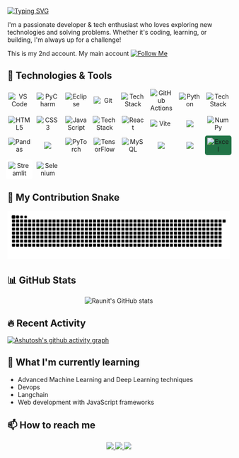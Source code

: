 [![Typing SVG](https://readme-typing-svg.demolab.com?font=Fira+Code&size=28&pause=1000&width=435&lines=Hi+there%2C+I'm+Raunit+Arya!+)](https://git.io/typing-svg)

I'm a passionate developer & tech enthusiast who loves exploring new technologies and solving problems. Whether it's coding, learning, or building, I'm always up for a challenge!

This is my 2nd account. My main account 
[![Follow Me](https://img.shields.io/badge/Follow%20Me-GitHub-black?style=social&logo=github)](https://github.com/RaunitArya)



## 🚀 Technologies & Tools

<p align="center" style="display: grid; grid-template-columns: repeat(auto-fit, minmax(50px, 1fr)); gap: 10px; align-items: center; justify-items: center;">

  <!-- Development Tools -->
  <img src="https://cdn.jsdelivr.net/gh/devicons/devicon/icons/vscode/vscode-original.svg" width="50" title="VS Code" alt="VS Code"/>
  <img src="https://cdn.jsdelivr.net/gh/devicons/devicon/icons/pycharm/pycharm-original.svg" width="50" title="PyCharm" alt="PyCharm"/>
  <img src="https://cdn.jsdelivr.net/gh/devicons/devicon/icons/eclipse/eclipse-original.svg" width="50" title="Eclipse" alt="Eclipse"/>
  <img src="https://cdn.jsdelivr.net/gh/devicons/devicon/icons/git/git-original.svg" width="50" title="Git" alt="Git"/>
  <img src="https://skillicons.dev/icons?i=github,bash" alt="Tech Stack"/>
  <img src="https://cdn.jsdelivr.net/gh/devicons/devicon/icons/githubactions/githubactions-original.svg" width="50" title="GitHub Actions" alt="GitHub Actions"/>

  <!-- Languages -->
  <img src="https://cdn.jsdelivr.net/gh/devicons/devicon/icons/python/python-original.svg" width="50" title="Python" alt="Python"/>
  <img src="https://skillicons.dev/icons?i=cpp,java" alt="Tech Stack"/>
  <img src="https://cdn.jsdelivr.net/gh/devicons/devicon/icons/html5/html5-original.svg" width="50" title="HTML5" alt="HTML5"/>
  <img src="https://cdn.jsdelivr.net/gh/devicons/devicon/icons/css3/css3-original.svg" width="50" title="CSS3" alt="CSS3"/>
  <img src="https://cdn.jsdelivr.net/gh/devicons/devicon/icons/javascript/javascript-original.svg" width="50" title="JavaScript" alt="JavaScript"/>
  <!-- Web Frameworks -->
  <img src="https://skillicons.dev/icons?i=tailwind" alt="Tech Stack"/>
  <img src="https://cdn.jsdelivr.net/gh/devicons/devicon/icons/react/react-original.svg" width="50" title="React" alt="React"/>
  <img src="https://cdn.jsdelivr.net/gh/devicons/devicon/icons/vitejs/vitejs-original.svg" width="50" title="Vite" alt="Vite"/>

  <img src="https://skillicons.dev/icons?i=nodejs,express,fastapi,appwrite,firebase,flask"/>
  
  

  <!-- Data Science -->
  <img src="https://cdn.jsdelivr.net/gh/devicons/devicon/icons/numpy/numpy-original.svg" width="50" title="NumPy" alt="NumPy"/>
  <img src="https://cdn.jsdelivr.net/gh/devicons/devicon/icons/pandas/pandas-original.svg" width="50" title="Pandas" alt="Pandas"/>
  <img src="https://skillicons.dev/icons?i=sklearn alt="Tech Stack"/>
  <img src="https://cdn.jsdelivr.net/gh/devicons/devicon/icons/pytorch/pytorch-original.svg" width="50" title="PyTorch" alt="PyTorch"/>
  <img src="https://cdn.jsdelivr.net/gh/devicons/devicon/icons/tensorflow/tensorflow-original.svg" width="50" title="TensorFlow" alt="TensorFlow"/>
  <img src="https://cdn.jsdelivr.net/gh/devicons/devicon/icons/mysql/mysql-original.svg" width="50" title="MySQL" alt="MySQL"/>
  <img src="https://skillicons.dev/icons?i=aws alt="Tech Stack"/>
 <img src="https://skillicons.dev/icons?i=docker alt="Tech Stack"/>

  <!-- Additional Tools -->
  <img src="https://upload.wikimedia.org/wikipedia/commons/3/34/Microsoft_Office_Excel_%282019%E2%80%93present%29.svg" width="50" title="Excel" alt="Excel" style="background:#217346;padding:5px;border-radius:5px"/>
  <img src="https://cdn.jsdelivr.net/gh/devicons/devicon/icons/streamlit/streamlit-original.svg" width="50" title="Streamlit" alt="Streamlit" style="background:white;padding:5px;border-radius:5px"/>
  <img src="https://cdn.jsdelivr.net/gh/devicons/devicon/icons/selenium/selenium-original.svg" width="50" title="Selenium" alt="Selenium"/>
</p>

## 🐍 My Contribution Snake

 ![snake gif](https://github.com/raunitArya78/raunitArya78/blob/output/github-snake.svg)


## 📊 GitHub Stats

<p align="center">
  <img src="https://github-readme-stats.vercel.app/api?username=raunitArya78&show_icons=true&theme=radical" alt="Raunit's GitHub stats"/>
<!--   <img src="https://github-readme-streak-stats.herokuapp.com/?user=raunitArya78&theme=radical" alt="Raunit's streak stats"/> -->
</p>

## 🔥 Recent Activity

<!-- GitHub Activity Graph -->
[![Ashutosh's github activity graph](https://github-readme-activity-graph.vercel.app/graph?username=raunitArya78&theme=react-dark&hide_border=true)](https://github.com/raunitArya78)

## 🌱 What I'm currently learning
- Advanced Machine Learning and Deep Learning techniques
- Devops 
- Langchain
- Web development with JavaScript frameworks

## 📫 How to reach me

<p align="center">
  <a href="https://www.linkedin.com/in/raunit-arya" target="_blank">
    <img src="https://img.shields.io/badge/LinkedIn-Connect-blue?logo=linkedin&style=flat-square&logoColor=white" height="28"/>
  </a>
  <a href="mailto:raunitarya599@gmail.com">
    <img src="https://img.shields.io/badge/Email-Contact-red?logo=gmail&style=flat-square&logoColor=white" height="28"/>
  </a>
  <a href="https://github.com/raunitArya78" target="_blank">
    <img src="https://img.shields.io/badge/GitHub-Follow-black?logo=github&style=flat-square&logoColor=white" height="28"/>
  </a>
</p>
